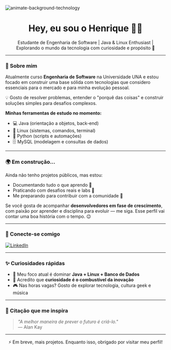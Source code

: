 
![animate-background-technology](https://github.com/user-attachments/assets/cd9d059f-6fd9-4188-9ceb-d1cedf4e2545)



<!-- README de perfil - Henrique Siqueira -->

<h1 align="center">Hey, eu sou o Henrique 👨‍💻</h1>

<p align="center">
Estudante de Engenharia de Software | Java & Linux Enthusiast | Explorando o mundo da tecnologia com curiosidade e propósito 🌱
</p>

---

### 🚀 Sobre mim

Atualmente curso **Engenharia de Software** na Universidade UNA e estou focado em construir uma base sólida com tecnologias que considero essenciais para o mercado e para minha evolução pessoal.

💡 Gosto de resolver problemas, entender o "porquê das coisas" e construir soluções simples para desafios complexos.

**Minhas ferramentas de estudo no momento:**
- 💻 Java (orientação a objetos, back-end)
- 🐧 Linux (sistemas, comandos, terminal)
- 🐍 Python (scripts e automações)
- 🗄️ MySQL (modelagem e consultas de dados)

---

### 🌍 Em construção...

Ainda não tenho projetos públicos, mas estou:
- Documentando tudo o que aprendo 💬
- Praticando com desafios reais e labs 🔬
- Me preparando para contribuir com a comunidade 🚧

Se você gosta de acompanhar **desenvolvedores em fase de crescimento**, com paixão por aprender e disciplina para evoluir — me siga. Esse perfil vai contar uma boa história com o tempo. 😉

---

### 💼 Conecte-se comigo

[![LinkedIn](https://img.shields.io/badge/-LinkedIn-0A66C2?style=for-the-badge&logo=linkedin&logoColor=white)](https://www.linkedin.com/in/henrique-augusto-siqueira/)

---

### ✨ Curiosidades rápidas

- 🎯 Meu foco atual é dominar **Java + Linux + Banco de Dados**
- 🧠 Acredito que **curiosidade é o combustível da inovação**
- 🎮 Nas horas vagas? Gosto de explorar tecnologia, cultura geek e música

---

### 📌 Citação que me inspira

> *"A melhor maneira de prever o futuro é criá-lo."*  
> — Alan Kay

---

<p align="center">⚡ Em breve, mais projetos. Enquanto isso, obrigado por visitar meu perfil!</p>

